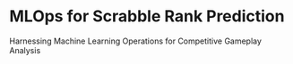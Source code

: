 # MLOps for Scrabble Rank Prediction
 Harnessing Machine Learning Operations for Competitive Gameplay Analysis
